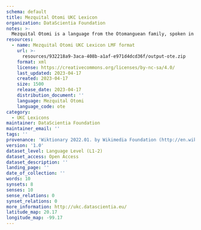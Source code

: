 ```yaml
---
schema: default
title: Mezquital Otomi UKC Lexicon
organization: DataScientia Foundation
notes: >-
  Mezquital Otomi is a language from the Otomanguean family, spoken in North America. The UKC Lexicon of Mezquital Otomi is represented as a lexico-semantic network. It consists of words, word senses, synsets, as well as sense-level and synset-level relationships.
resources:
  - name: Mezquital Otomi UKC Lexicon LMF format
    url: >-
      resources/932218a9-3aca-408b-a1af-e971d4dcd36f/output-ote.zip
    format: xml
    license: https://creativecommons.org/licenses/by-nc-sa/4.0/
    last_updated: 2023-04-17
    created: 2023-04-17
    size: 1500
    release_date: 2023-04-17
    distribution_document: ''
    language: Mezquital Otomi
    language_code: ote
category:
  - UKC Lexicons
maintainer: DataScientia Foundation
maintainer_email: ''
tags: ''
provenance: 'Wiktionary 2022.01. by Wikimedia Foundation (http://en.wiktionary.org); KinDiv: Kinship Diversity 1.0 by Temuulen Khishigsuren (http://ukc.disi.unitn.it/index.php/kinship/); Princeton WordNet 2.1 by Princeton University (https://wordnet.princeton.edu)'
version: '1.0'
dataset_level: Language Level (L1-2)
dataset_access: Open Access
dataset_description: ''
landing_page: ''
date_of_collection: ''
words: 10
synsets: 8
senses: 10
sense_relations: 0
synset_relations: 0
more_information: http://ukc.datascientia.eu/
latitude_map: 20.17
longitude_map: -99.17
---
```

